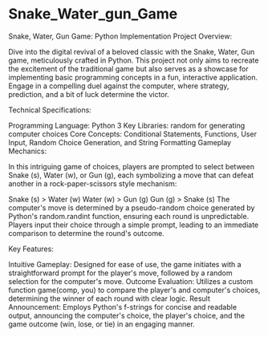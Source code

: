 # Snake_Water_gun_Game
Snake, Water, Gun Game: Python Implementation
Project Overview:

Dive into the digital revival of a beloved classic with the Snake, Water, Gun game, meticulously crafted in Python. This project not only aims to recreate the excitement of the traditional game but also serves as a showcase for implementing basic programming concepts in a fun, interactive application. Engage in a compelling duel against the computer, where strategy, prediction, and a bit of luck determine the victor.

Technical Specifications:

Programming Language: Python 3
Key Libraries: random for generating computer choices
Core Concepts: Conditional Statements, Functions, User Input, Random Choice Generation, and String Formatting
Gameplay Mechanics:

In this intriguing game of choices, players are prompted to select between Snake (s), Water (w), or Gun (g), each symbolizing a move that can defeat another in a rock-paper-scissors style mechanism:

Snake (s) > Water (w)
Water (w) > Gun (g)
Gun (g) > Snake (s)
The computer's move is determined by a pseudo-random choice generated by Python's random.randint function, ensuring each round is unpredictable. Players input their choice through a simple prompt, leading to an immediate comparison to determine the round's outcome.

Key Features:

Intuitive Gameplay: Designed for ease of use, the game initiates with a straightforward prompt for the player's move, followed by a random selection for the computer's move.
Outcome Evaluation: Utilizes a custom function game(comp, you) to compare the player's and computer's choices, determining the winner of each round with clear logic.
Result Announcement: Employs Python's f-strings for concise and readable output, announcing the computer's choice, the player's choice, and the game outcome (win, lose, or tie) in an engaging manner.
